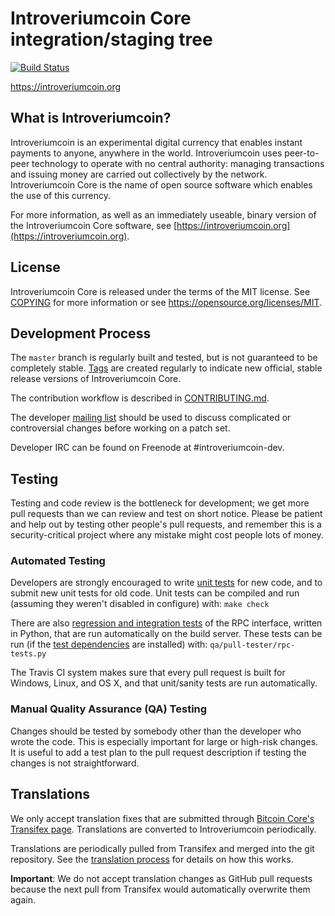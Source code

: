 Introveriumcoin Core integration/staging tree
=====================================

[![Build Status](https://travis-ci.org/introveriumcoin-project/introveriumcoin.svg?branch=master)](https://travis-ci.org/introveriumcoin-project/introveriumcoin)

https://introveriumcoin.org

What is Introveriumcoin?
----------------

Introveriumcoin is an experimental digital currency that enables instant payments to
anyone, anywhere in the world. Introveriumcoin uses peer-to-peer technology to operate
with no central authority: managing transactions and issuing money are carried
out collectively by the network. Introveriumcoin Core is the name of open source
software which enables the use of this currency.

For more information, as well as an immediately useable, binary version of
the Introveriumcoin Core software, see [https://introveriumcoin.org](https://introveriumcoin.org).

License
-------

Introveriumcoin Core is released under the terms of the MIT license. See [COPYING](COPYING) for more
information or see https://opensource.org/licenses/MIT.

Development Process
-------------------

The `master` branch is regularly built and tested, but is not guaranteed to be
completely stable. [Tags](https://github.com/introveriumcoin-project/introveriumcoin/tags) are created
regularly to indicate new official, stable release versions of Introveriumcoin Core.

The contribution workflow is described in [CONTRIBUTING.md](CONTRIBUTING.md).

The developer [mailing list](https://groups.google.com/forum/#!forum/introveriumcoin-dev)
should be used to discuss complicated or controversial changes before working
on a patch set.

Developer IRC can be found on Freenode at #introveriumcoin-dev.

Testing
-------

Testing and code review is the bottleneck for development; we get more pull
requests than we can review and test on short notice. Please be patient and help out by testing
other people's pull requests, and remember this is a security-critical project where any mistake might cost people
lots of money.

### Automated Testing

Developers are strongly encouraged to write [unit tests](/doc/unit-tests.md) for new code, and to
submit new unit tests for old code. Unit tests can be compiled and run
(assuming they weren't disabled in configure) with: `make check`

There are also [regression and integration tests](/qa) of the RPC interface, written
in Python, that are run automatically on the build server.
These tests can be run (if the [test dependencies](/qa) are installed) with: `qa/pull-tester/rpc-tests.py`

The Travis CI system makes sure that every pull request is built for Windows, Linux, and OS X, and that unit/sanity tests are run automatically.

### Manual Quality Assurance (QA) Testing

Changes should be tested by somebody other than the developer who wrote the
code. This is especially important for large or high-risk changes. It is useful
to add a test plan to the pull request description if testing the changes is
not straightforward.

Translations
------------

We only accept translation fixes that are submitted through [Bitcoin Core's Transifex page](https://www.transifex.com/projects/p/bitcoin/).
Translations are converted to Introveriumcoin periodically.

Translations are periodically pulled from Transifex and merged into the git repository. See the
[translation process](doc/translation_process.md) for details on how this works.

**Important**: We do not accept translation changes as GitHub pull requests because the next
pull from Transifex would automatically overwrite them again.
